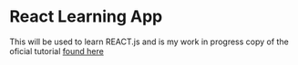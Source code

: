 # React Learning App

This will be used to learn REACT.js and is my work in progress copy of the oficial tutorial [found here](https://reactjs.org/tutorial/tutorial.html)
